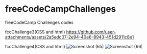 # freeCodeCampChallenges
freeCodeCamp Challenges codes

fccChallenge3(CSS and html)
https://github.com/user-attachments/assets/2a5edc07-2e94-40e6-8943-451d2911c8e1


fccChallenge4(CSS and html)
![Screenshot (65)](https://github.com/user-attachments/assets/77b1adce-b906-447e-acf0-5900943f6c26)
![Screenshot (66)](https://github.com/user-attachments/assets/a2af5a90-c96a-4775-b263-f69693c90b35)


